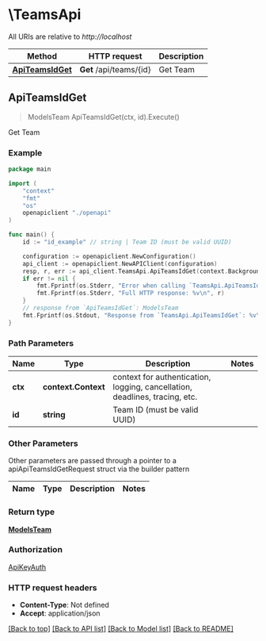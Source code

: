 # \TeamsApi

All URIs are relative to *http://localhost*

Method | HTTP request | Description
------------- | ------------- | -------------
[**ApiTeamsIdGet**](TeamsApi.md#ApiTeamsIdGet) | **Get** /api/teams/{id} | Get Team



## ApiTeamsIdGet

> ModelsTeam ApiTeamsIdGet(ctx, id).Execute()

Get Team



### Example

```go
package main

import (
    "context"
    "fmt"
    "os"
    openapiclient "./openapi"
)

func main() {
    id := "id_example" // string | Team ID (must be valid UUID)

    configuration := openapiclient.NewConfiguration()
    api_client := openapiclient.NewAPIClient(configuration)
    resp, r, err := api_client.TeamsApi.ApiTeamsIdGet(context.Background(), id).Execute()
    if err != nil {
        fmt.Fprintf(os.Stderr, "Error when calling `TeamsApi.ApiTeamsIdGet``: %v\n", err)
        fmt.Fprintf(os.Stderr, "Full HTTP response: %v\n", r)
    }
    // response from `ApiTeamsIdGet`: ModelsTeam
    fmt.Fprintf(os.Stdout, "Response from `TeamsApi.ApiTeamsIdGet`: %v\n", resp)
}
```

### Path Parameters


Name | Type | Description  | Notes
------------- | ------------- | ------------- | -------------
**ctx** | **context.Context** | context for authentication, logging, cancellation, deadlines, tracing, etc.
**id** | **string** | Team ID (must be valid UUID) | 

### Other Parameters

Other parameters are passed through a pointer to a apiApiTeamsIdGetRequest struct via the builder pattern


Name | Type | Description  | Notes
------------- | ------------- | ------------- | -------------


### Return type

[**ModelsTeam**](ModelsTeam.md)

### Authorization

[ApiKeyAuth](../README.md#ApiKeyAuth)

### HTTP request headers

- **Content-Type**: Not defined
- **Accept**: application/json

[[Back to top]](#) [[Back to API list]](../README.md#documentation-for-api-endpoints)
[[Back to Model list]](../README.md#documentation-for-models)
[[Back to README]](../README.md)

